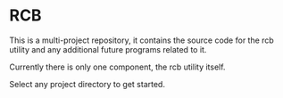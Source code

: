 # **RCB**

This is a multi-project repository, it contains the source code for the rcb utility and any additional future programs related to it. 

Currently there is only one component, the rcb utility itself.

Select any project directory to get started. 